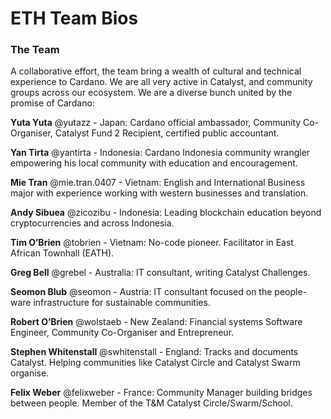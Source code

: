 # ETH Team Bios

### The Team

A collaborative effort, the team bring a wealth of cultural and technical experience to Cardano. We are all very active in Catalyst, and community groups across our ecosystem. We are a diverse bunch united by the promise of Cardano:

**Yuta Yuta** @yutazz - Japan: Cardano official ambassador, Community Co-Organiser, Catalyst Fund 2 Recipient, certified public accountant.

**Yan Tirta** @yantirta - Indonesia: Cardano Indonesia community wrangler empowering his local community with education and encouragement.

**Mie Tran** @mie.tran.0407 - Vietnam: English and International Business major with experience working with western businesses and translation.

**Andy Sibuea** @zicozibu - Indonesia: Leading blockchain education beyond cryptocurrencies and across Indonesia.

**Tim O’Brien** @tobrien - Vietnam: No-code pioneer. Facilitator in East African Townhall (EATH).

**Greg Bell** @grebel - Australia: IT consultant, writing Catalyst Challenges.

**Seomon Blub** @seomon - Austria: IT consultant focused on the people-ware infrastructure for sustainable communities.

**Robert O’Brien** @wolstaeb - New Zealand: Financial systems Software Engineer, Community Co-Organiser and Entrepreneur.

**Stephen Whitenstall** @swhitenstall - England: Tracks and documents Catalyst. Helping communities like Catalyst Circle and Catalyst Swarm organise.

**Felix Weber** @felixweber - France: Community Manager building bridges between people. Member of the T&M Catalyst Circle/Swarm/School.
